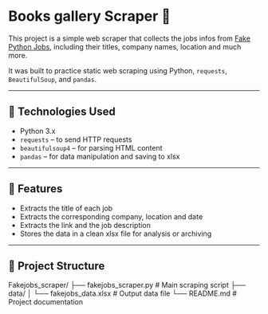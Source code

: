 # Books gallery Scraper 📰

This project is a simple web scraper that collects the jobs infos from [Fake Python Jobs](https://realpython.github.io/fake-jobs/), including their titles, company names, location and much more.

It was built to practice static web scraping using Python, `requests`, `BeautifulSoup`, and `pandas`.

---

## 🔧 Technologies Used

- Python 3.x
- `requests` – to send HTTP requests
- `beautifulsoup4` – for parsing HTML content
- `pandas` – for data manipulation and saving to xlsx

---

## 📌 Features

- Extracts the title of each job
- Extracts the corresponding company, location and date
- Extracts the link and the job description
- Stores the data in a clean xlsx file for analysis or archiving

---

## 📂 Project Structure

Fakejobs_scraper/
├── fakejobs_scraper.py  # Main scraping script
├── data/
│ └── fakejobs_data.xlsx # Output data file
└── README.md            # Project documentation